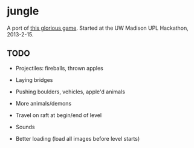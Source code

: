 jungle
======

A port of [this glorious game](http://en.wikipedia.org/wiki/Spelling_Jungle).
Started at the UW Madison UPL Hackathon, 2013-2-15.

TODO
----

* Projectiles: fireballs, thrown apples

* Laying bridges

* Pushing boulders, vehicles, apple'd animals

* More animals/demons

* Travel on raft at begin/end of level

* Sounds

* Better loading (load all images before level starts)

